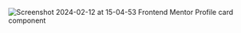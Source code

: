 ![Screenshot 2024-02-12 at 15-04-53 Frontend Mentor Profile card component](https://github.com/tango-one/profile-card-component-main/assets/36410725/b10974a6-5cbb-4d7b-881d-790d6f37d2da)
